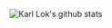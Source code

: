 

![Karl Lok's github stats](https://github-readme-stats.vercel.app/api?username=whitelok&show_icons=true&theme=graywhite)


